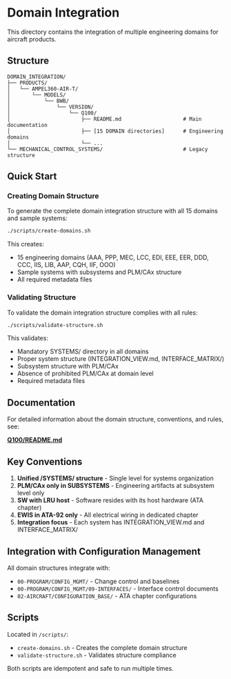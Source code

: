 # Domain Integration

This directory contains the integration of multiple engineering domains for aircraft products.

## Structure

```
DOMAIN_INTEGRATION/
├── PRODUCTS/
│   └── AMPEL360-AIR-T/
│       └── MODELS/
│           └── BWB/
│               └── VERSION/
│                   └── Q100/
│                       ├── README.md                    # Main documentation
│                       ├── [15 DOMAIN directories]      # Engineering domains
│                       └── ...
└── MECHANICAL_CONTROL_SYSTEMS/                          # Legacy structure
```

## Quick Start

### Creating Domain Structure

To generate the complete domain integration structure with all 15 domains and sample systems:

```bash
./scripts/create-domains.sh
```

This creates:
- 15 engineering domains (AAA, PPP, MEC, LCC, EDI, EEE, EER, DDD, CCC, IIS, LIB, AAP, CQH, IIF, OOO)
- Sample systems with subsystems and PLM/CAx structure
- All required metadata files

### Validating Structure

To validate the domain integration structure complies with all rules:

```bash
./scripts/validate-structure.sh
```

This validates:
- Mandatory SYSTEMS/ directory in all domains
- Proper system structure (INTEGRATION_VIEW.md, INTERFACE_MATRIX/)
- Subsystem structure with PLM/CAx
- Absence of prohibited PLM/CAx at domain level
- Required metadata files

## Documentation

For detailed information about the domain structure, conventions, and rules, see:

**[Q100/README.md](./PRODUCTS/AMPEL360-AIR-T/MODELS/BWB/VERSION/Q100/README.md)**

## Key Conventions

1. **Unified /SYSTEMS/ structure** - Single level for systems organization
2. **PLM/CAx only in SUBSYSTEMS** - Engineering artifacts at subsystem level only
3. **SW with LRU host** - Software resides with its host hardware (ATA chapter)
4. **EWIS in ATA-92 only** - All electrical wiring in dedicated chapter
5. **Integration focus** - Each system has INTEGRATION_VIEW.md and INTERFACE_MATRIX/

## Integration with Configuration Management

All domain structures integrate with:
- `00-PROGRAM/CONFIG_MGMT/` - Change control and baselines
- `00-PROGRAM/CONFIG_MGMT/09-INTERFACES/` - Interface control documents
- `02-AIRCRAFT/CONFIGURATION_BASE/` - ATA chapter configurations

## Scripts

Located in `/scripts/`:
- `create-domains.sh` - Creates the complete domain structure
- `validate-structure.sh` - Validates structure compliance

Both scripts are idempotent and safe to run multiple times.
